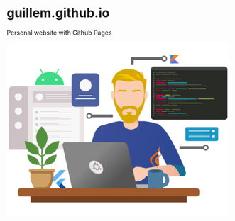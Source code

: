 # guillem.github.io

Personal website with Github Pages


<img src="img/cover.svg" alt="drawing" width="500"/>
